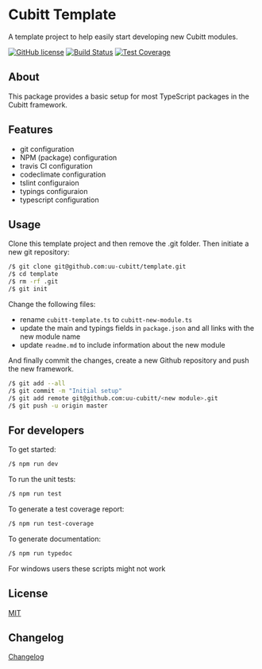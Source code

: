 # Cubitt Template

A template project to help easily start developing new Cubitt modules.

[![GitHub license](https://img.shields.io/badge/license-MIT-blue.svg)](https://raw.githubusercontent.com/uu-cubitt/template/master/LICENSE)
[![Build Status](https://travis-ci.org/uu-cubitt/template.svg?branch=master)](https://travis-ci.org/uu-cubitt/template)
[![Test Coverage](https://codeclimate.com/github/uu-cubitt/template/badges/coverage.svg)](https://codeclimate.com/github/uu-cubitt/template/coverage)

## About

This package provides a basic setup for most TypeScript packages in 
the Cubitt framework.

## Features

* git configuration
* NPM (package) configuration
* travis CI configuration
* codeclimate configuration
* tslint configuraion
* typings configuraion
* typescript configuration

## Usage

Clone this template project and then remove the .git folder.
Then initiate a new git repository:

```bash
/$ git clone git@github.com:uu-cubitt/template.git
/$ cd template
/$ rm -rf .git
/$ git init
```

Change the following files:

* rename ```cubitt-template.ts``` to ```cubitt-new-module.ts```
* update the main and typings fields in ```package.json``` and all links with the new module name
* update ```readme.md``` to include information about the new module

And finally commit the changes, create a new Github repository and push the new framework.

```bash
/$ git add --all
/$ git commit -m "Initial setup"
/$ git add remote git@github.com:uu-cubitt/<new module>.git
/$ git push -u origin master
```

## For developers

To get started:

```bash
/$ npm run dev
```

To run the unit tests:

```bash
/$ npm run test
```

To generate a test coverage report:

```bash
/$ npm run test-coverage
```

To generate documentation:

```bash
/$ npm run typedoc
```

For windows users these scripts might not work

## License

[MIT](LICENSE)

## Changelog

[Changelog](changelog.md)
